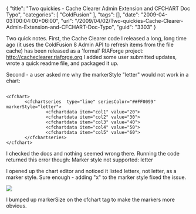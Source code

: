 {
	"title": "Two quickies - Cache Clearer Admin Extension and CFCHART Doc Typo",
	"categories": [
		"ColdFusion"
	],
	"tags": [],
	"date": "2009-04-03T00:04:00+06:00",
	"url": "/2009/04/02/Two-quickies-Cache-Clearer-Admin-Extension-and-CFCHART-Doc-Typo",
	"guid": "3303"
}

Two quick notes. First, the Cache Clearer code I released a long, long time ago (it uses the ColdFusion 8 Admin API to refresh items from the file cache) has been released as a 'formal' RIAForge project: <a href="http://cacheclearer.riaforge.org">http://cacheclearer.riaforge.org</a> I added some user submitted updates, wrote a quick readme file, and packaged it up. 

Second - a user asked me why the markerStyle "letter" would not work in a chart:

<code>
&lt;cfchart&gt;
       &lt;cfchartseries  type="line" seriesColor="##FF0099"
markerStyle="letter"&gt;
               &lt;cfchartdata item="col1" value="20"&gt;
               &lt;cfchartdata item="col2" value="30"&gt;
               &lt;cfchartdata item="col3" value="40"&gt;
               &lt;cfchartdata item="col4" value="50"&gt;
               &lt;cfchartdata item="col5" value="60"&gt;
       &lt;/cfchartseries&gt;
&lt;/cfchart&gt;
</code>

I checked the docs and nothing seemed wrong there. Running the code returned this error though: Marker style not supported: letter 

I opened up the chart editor and noticed it listed letterx, not letter, as a marker style. Sure enough - adding "x" to the marker style fixed the issue.

<img src="http://www.raymondcamden.com/images//Picture 149.png">

I bumped up markerSize on the cfchart tag to make the markers more obvious.